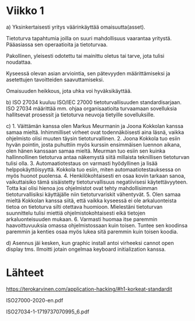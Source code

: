 # Viikko 1

a) Yksinkertaisesti yritys väärinkäyttää omaisuutta(asset).

   Tietoturva tapahtumia joilla on suuri mahdollisuus vaarantaa yritystä. Pääasiassa sen operaatioita ja tietoturvaa.
   
   Pakollinen, yleisesti odotettu tai mainittu oletus tai tarve, jota tulisi noudattaa.
   
   Kyseessä olevan asian arviointia, sen pätevyyden määrittämiseksi ja asetettujen tavoitteiden saavuttamiseksi.
   
   Omaisuuden heikkous, jota uhka voi hyväksikäyttää.

b) ISO 27034 kuuluu ISO/IEC 27000 tietoturvallisuuden standardisarjaan. ISO 27034 määrittää mm. ohjaa organisaatioita turvaamaan sovelluksia hallitsevat prosessit ja    tietoturva neuvoja tietyille sovelluksille.

c) 1. Väittämän kanssa olen Markus Meurmanin ja Joona Kokkolan kanssa samaa mieltä. Inhimmilliset virheet ovat todennäköisesti aina läsnä, vaikka ohjelmisto olisi muuten täysin tietoturvallinen. 
2. Joona Kokkola tuo esiin hyvän pointin, josta puhuttiin myös kurssin ensimmäisen luennon aikana, olen hänen kanssaan samaa mieltä. Meurman tuo esiin sen kuinka hallinnollinen tietoturva antaa näkemystä siitä millaista teknillisen tietoturvan tulisi olla.
3. Automaatiotestaus on varmasti hyödyllinen ja lisää helppokäyttöisyyttä. Kokkola tuo esiin, miten automaatiotestauksessa on myös huonot puolensa.
4. Henkilökohtaisesti en osaa kovin tarkaan sanoa, vaikuttaisiko tämä sisäistetty tietoturvallisuus negatiivisesi käytettävyyteen. Totta kai olisi hienoa jos ohjelmistot ovat tehty mahdollisimman tietoturvallisiksi käyttäjälle niin tietoturvariskit vähentyvät. 
5. Olen samaa mieltä Kokkolan kanssa siitä, että vaikka kyseessä ei ole arkaluonteista tietoa on tietoturva silti otettava huomioon. Mielestäni tietoturvan suunnittelu tulisi miettiä ohjelmistokohtaisesti eikä tietojen arkaluonteisuuden mukaan.
6. Varmasti huomaa itse paremmin haavoittuvuuksia omassa ohjelmistossaan kuin toisen. Tuntee sen koodinsa paremmin ja kenties osaa myös lukea sitä paremmin kuin toisen koodia.

d) Asennus jäi kesken, kun graphic install antoi virheeksi cannot open display tms. Ilmoitti jotain ongelmaa keyboard initialization kanssa.


# Lähteet

https://terokarvinen.com/application-hacking/#h1-korkeat-standardit

ISO27000-2020-en.pdf

ISO27034-1-1719737070995_6.pdf
